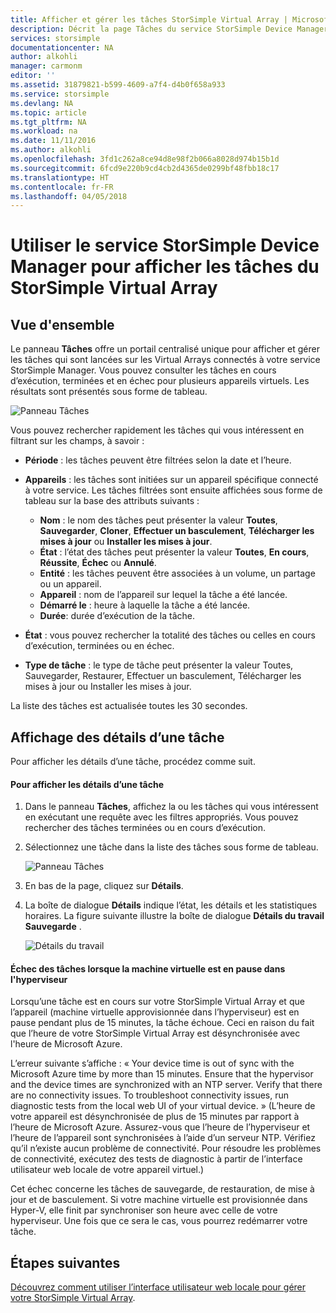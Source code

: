 ```yaml
---
title: Afficher et gérer les tâches StorSimple Virtual Array | Microsoft Docs
description: Décrit la page Tâches du service StorSimple Device Manager et explique comment l’utiliser pour effectuer le suivi des tâches récentes et actuelles du StorSimple Virtual Array.
services: storsimple
documentationcenter: NA
author: alkohli
manager: carmonm
editor: ''
ms.assetid: 31879821-b599-4609-a7f4-d4b0f658a933
ms.service: storsimple
ms.devlang: NA
ms.topic: article
ms.tgt_pltfrm: NA
ms.workload: na
ms.date: 11/11/2016
ms.author: alkohli
ms.openlocfilehash: 3fd1c262a8ce94d8e98f2b066a8028d974b15b1d
ms.sourcegitcommit: 6fcd9e220b9cd4cb2d4365de0299bf48fbb18c17
ms.translationtype: HT
ms.contentlocale: fr-FR
ms.lasthandoff: 04/05/2018
---
```

# <a name="use-the-storsimple-device-manager-service-to-view-jobs-for-the-storsimple-virtual-array"></a>Utiliser le service StorSimple Device Manager pour afficher les tâches du StorSimple Virtual Array
## <a name="overview"></a>Vue d'ensemble
Le panneau **Tâches** offre un portail centralisé unique pour afficher et gérer les tâches qui sont lancées sur les Virtual Arrays connectés à votre service StorSimple Manager. Vous pouvez consulter les tâches en cours d’exécution, terminées et en échec pour plusieurs appareils virtuels. Les résultats sont présentés sous forme de tableau.

![Panneau Tâches](./media/storsimple-virtual-array-manage-jobs/ova-jobs-blade.png)

Vous pouvez rechercher rapidement les tâches qui vous intéressent en filtrant sur les champs, à savoir :

* **Période** : les tâches peuvent être filtrées selon la date et l’heure.
* **Appareils** : les tâches sont initiées sur un appareil spécifique connecté à votre service. Les tâches filtrées sont ensuite affichées sous forme de tableau sur la base des attributs suivants :
  
  * **Nom** : le nom des tâches peut présenter la valeur **Toutes**, **Sauvegarder**, **Cloner**, **Effectuer un basculement**, **Télécharger les mises à jour** ou **Installer les mises à jour**.
  * **État** : l’état des tâches peut présenter la valeur **Toutes**, **En cours**, **Réussite**, **Échec** ou **Annulé**.
  * **Entité** : les tâches peuvent être associées à un volume, un partage ou un appareil.
  * **Appareil** : nom de l’appareil sur lequel la tâche a été lancée.
  * **Démarré le** : heure à laquelle la tâche a été lancée.
  * **Durée**: durée d’exécution de la tâche.
* **État** : vous pouvez rechercher la totalité des tâches ou celles en cours d’exécution, terminées ou en échec.
* **Type de tâche** : le type de tâche peut présenter la valeur Toutes, Sauvegarder, Restaurer, Effectuer un basculement, Télécharger les mises à jour ou Installer les mises à jour.

La liste des tâches est actualisée toutes les 30 secondes.

## <a name="view-job-details"></a>Affichage des détails d’une tâche
Pour afficher les détails d’une tâche, procédez comme suit.

#### <a name="to-view-job-details"></a>Pour afficher les détails d’une tâche
1. Dans le panneau **Tâches**, affichez la ou les tâches qui vous intéressent en exécutant une requête avec les filtres appropriés. Vous pouvez rechercher des tâches terminées ou en cours d’exécution.
2. Sélectionnez une tâche dans la liste des tâches sous forme de tableau.
   
    ![Panneau Tâches](./media/storsimple-virtual-array-manage-jobs/ova-jobs-blade.png)
3. En bas de la page, cliquez sur **Détails**.
4. La boîte de dialogue **Détails** indique l’état, les détails et les statistiques horaires. La figure suivante illustre la boîte de dialogue **Détails du travail Sauvegarde** .
   
    ![Détails du travail](./media/storsimple-virtual-array-manage-jobs/ova-jobs-details.png)

#### <a name="job-failures-when-the-virtual-machine-is-paused-in-the-hypervisor"></a>Échec des tâches lorsque la machine virtuelle est en pause dans l'hyperviseur
Lorsqu’une tâche est en cours sur votre StorSimple Virtual Array et que l’appareil (machine virtuelle approvisionnée dans l’hyperviseur) est en pause pendant plus de 15 minutes, la tâche échoue. Ceci en raison du fait que l’heure de votre StorSimple Virtual Array est désynchronisée avec l'heure de Microsoft Azure. 

L’erreur suivante s’affiche : « Your device time is out of sync with the Microsoft Azure time by more than 15 minutes. Ensure that the hypervisor and the device times are synchronized with an NTP server. Verify that there are no connectivity issues. To troubleshoot connectivity issues, run diagnostic tests from the local web UI of your virtual device. » (L’heure de votre appareil est désynchronisée de plus de 15 minutes par rapport à l’heure de Microsoft Azure. Assurez-vous que l’heure de l’hyperviseur et l’heure de l’appareil sont synchronisées à l’aide d’un serveur NTP. Vérifiez qu’il n’existe aucun problème de connectivité. Pour résoudre les problèmes de connectivité, exécutez des tests de diagnostic à partir de l’interface utilisateur web locale de votre appareil virtuel.)

Cet échec concerne les tâches de sauvegarde, de restauration, de mise à jour et de basculement. Si votre machine virtuelle est provisionnée dans Hyper-V, elle finit par synchroniser son heure avec celle de votre hyperviseur. Une fois que ce sera le cas, vous pourrez redémarrer votre tâche.

## <a name="next-steps"></a>Étapes suivantes
[Découvrez comment utiliser l’interface utilisateur web locale pour gérer votre StorSimple Virtual Array](storsimple-ova-web-ui-admin.md).

